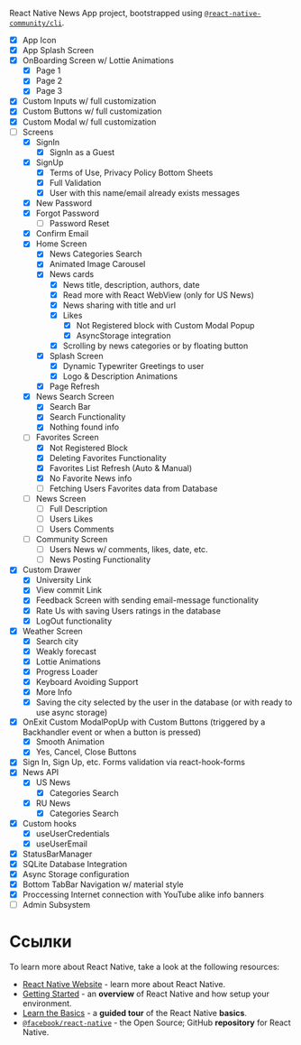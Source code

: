 React Native News App project, bootstrapped using [`@react-native-community/cli`](https://github.com/react-native-community/cli).


- [x] App Icon
- [x] App Splash Screen
- [x] OnBoarding Screen w/ Lottie Animations
  - [x] Page 1
  - [x] Page 2
  - [x] Page 3
- [x] Custom Inputs w/ full customization 
- [x] Custom Buttons w/ full customization 
- [x] Custom Modal w/ full customization 
- [ ] Screens
  - [x] SignIn
    - [x] SignIn as a Guest
  - [x] SignUp
    - [x] Terms of Use, Privacy Policy Bottom Sheets
    - [x] Full Validation
    - [x] User with this name/email already exists messages
  - [x] New Password
  - [x] Forgot Password
    - [ ] Password Reset
  - [x] Confirm Email
  - [x] Home Screen
    - [x] News Categories Search 
    - [x] Animated Image Carousel
    - [x] News cards
      - [x] News title, description, authors, date
      - [x] Read more with React WebView (only for US News)
      - [x] News sharing with title and url 
      - [x] Likes
        - [x] Not Registered block with Custom Modal Popup
        - [x] AsyncStorage integration
      - [x] Scrolling by news categories or by floating button
    - [x] Splash Screen
      - [x] Dynamic Typewriter Greetings to user
      - [x] Logo & Description Animations
    - [x] Page Refresh
  - [x] News Search Screen
    - [x] Search Bar
    - [x] Search Functionality
    - [x] Nothing found info
  - [ ] Favorites Screen
    - [x] Not Registered Block
    - [x] Deleting Favorites Functionality
    - [x] Favorites List Refresh (Auto & Manual)
    - [x] No Favorite News info
    - [ ] Fetching Users Favorites data from Database
  - [ ] News Screen
    - [ ] Full Description
    - [ ] Users Likes
    - [ ] Users Comments
  - [ ] Community Screen
    - [ ] Users News w/ comments, likes, date, etc. 
    - [ ] News Posting Functionality
- [x] Custom Drawer
  - [x] University Link
  - [x] View commit Link
  - [x] Feedback Screen with sending email-message functionality
  - [x] Rate Us with saving Users ratings in the database
  - [x] LogOut functionality
 - [x] Weather Screen
   - [x] Search city
   - [x] Weakly forecast
   - [x] Lottie Animations
   - [x] Progress Loader
   - [x] Keyboard Avoiding Support   
   - [x] More Info
   - [x] Saving the city selected by the user in the database (or with ready to use async storage)
- [x] OnExit Custom ModalPopUp with Custom Buttons (triggered by a Backhandler event or when a button is pressed)
  - [x] Smooth Animation
  - [x] Yes, Cancel, Close Buttons
- [x] Sign In, Sign Up, etc. Forms validation via react-hook-forms
- [x] News API
  - [x] US News
    - [x] Categories Search  
  - [X] RU News
    - [x] Categories Search
- [x] Custom hooks
  - [x] useUserCredentials
  - [x] useUserEmail
- [x] StatusBarManager 
- [x] SQLite Database Integration
- [x] Async Storage configuration
- [x] Bottom TabBar Navigation w/ material style
- [x] Proccessing Internet connection with YouTube alike info banners
- [ ] Admin Subsystem

# Ссылки

To learn more about React Native, take a look at the following resources:

- [React Native Website](https://reactnative.dev) - learn more about React Native.
- [Getting Started](https://reactnative.dev/docs/environment-setup) - an **overview** of React Native and how setup your environment.
- [Learn the Basics](https://reactnative.dev/docs/getting-started) - a **guided tour** of the React Native **basics**.
- [`@facebook/react-native`](https://github.com/facebook/react-native) - the Open Source; GitHub **repository** for React Native.

